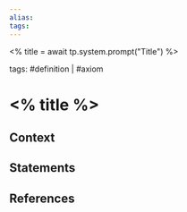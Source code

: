 ```yaml
---
alias:
tags: 
---
```


<% title = await tp.system.prompt("Title") %>

tags: #definition | #axiom

# <% title %>

## Context

## Statements

## References
